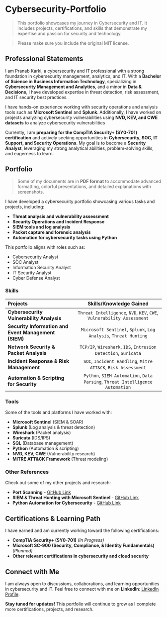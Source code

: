# Cybersecurity-Portfolio
> This portfolio showcases my journey in Cybersecurity and IT. It includes projects, certifications, and skills that demonstrate my expertise and passion for security and technology.

> Please make sure you include the original MIT license.

## Professional Statements
I am Pranab Karki, a cybersecurity and IT professional with a strong foundation in cybersecurity management, analytics, and IT. With a **Bachelor of Science in Business Information Technology**, specializing in **Cybersecurity Management and Analytics**, and a minor in **Data & Decisions**, I have developed expertise in threat detection, risk assessment, and IT security best practices.

I have hands-on experience working with security operations and analysis tools such as **Microsoft Sentinel** and **Splunk**. Additionally, I have worked on projects analyzing cybersecurity vulnerabilities using **NVD, KEV, and CWE datasets** to analyze cybersecurity vulnerabilities

Currently, I am **preparing for the CompTIA Security+ (SY0-701) certification** and actively seeking opportunities in **Cybersecurity, SOC, IT Support, and Security Operations**. My goal is to become a **Security Analyst**, leveraging my strong analytical abilities, problem-solving skills, and eagerness to learn.

## Portfolio
> Some of my documents are in **PDF format** to accommodate advanced formatting, colorful presentations, and detailed explanations with screenshots.

I have developed a cybersecurity portfolio showcasing various tasks and projects, including:
* **Threat analysis and vulnerability assessment**
* **Security Operations and Incident Response**
* **SIEM tools and log analysis**
* **Packet capture and forensic analysis**
* **Automation for cybersecurity tasks using Python**

This portfolio aligns with roles such as:
* Cybersecurity Analyst
* SOC Analyst
* Information Security Analyst
* IT Security Analyst
* Cyber Defense Analyst

### Skills  
| Projects | Skills/Knowledge Gained | 
| :--- |:---:|
| **Cybersecurity Vulnerability Analysis** | `Threat Intelligence`, `NVD`, `KEV`, `CWE`, `Vulnerability Assessment` |
| **Security Information and Event Management (SIEM)** | `Microsoft Sentinel`, `Splunk`, `Log Analysis`, `Threat Hunting` |
| **Network Security & Packet Analysis** | `TCP/IP`, `Wireshark`, `IDS`, `Intrusion Detection`, `Suricata` |
| **Incident Response & Risk Management** | `SOC`, `Incident Handling`, `Mitre ATT&CK`, `Risk Assessment` |
| **Automation & Scripting for Security** | `Python`, `SIEM Automation`, `Data Parsing`, `Threat Intelligence Automation` |

### Tools 
Some of the tools and platforms I have worked with:
* **Microsoft Sentinel** (SIEM & SOAR)
* **Splunk** (Log analysis & threat detection)
* **Wireshark** (Packet analysis)
* **Suricata** (IDS/IPS)
* **SQL** (Database management)
* **Python** (Automation & scripting)
* **NVD, KEV, CWE** (Vulnerability research)
* **MITRE ATT&CK Framework** (Threat modeling)

### Other References 
Check out some of my other projects and research:
* **Port Scanning** - [GitHub Link](https://github.com/pranabka/PranabKarki-Cybersecurity-Portfolio/blob/main/Network%20Port%20Scanning.md)
* **SIEM & Threat Hunting with Microsoft Sentinel** - [GitHub Link](#)
* **Python Automation for Cybersecurity** - [GitHub Link](#)

## Certifications & Learning Path
I have earned and am currently working toward the following certifications:
* **CompTIA Security+ (SY0-701)** *(In Progress)*
* **Microsoft SC-900 (Security, Compliance, & Identity Fundamentals)** *(Planned)*
* **Other relevant certifications in cybersecurity and cloud security**

## Connect with Me
I am always open to discussions, collaborations, and learning opportunities in cybersecurity and IT. Feel free to connect with me on **LinkedIn**: [LinkedIn Profile](https://www.linkedin.com/in/pranab-karki/).

**Stay tuned for updates!** This portfolio will continue to grow as I complete more certifications, projects, and research.
